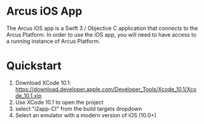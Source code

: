 # Arcus iOS App

The Arcus iOS app is a Swift 3 / Objective C application that connects to the Arcus Platform. In order to use the iOS app, you will need to have access to a running instance of Arcus Platform.

# Quickstart

1. Download XCode 10.1: https://download.developer.apple.com/Developer_Tools/Xcode_10.1/Xcode_10.1.xip
2. Use XCode 10.1 to open the project
3. select "i2app-CI" from the build targets dropdown
4. Select an emulator with a modern version of iOS (10.0+)


